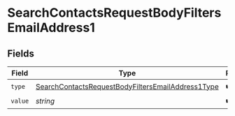 # SearchContactsRequestBodyFiltersEmailAddress1


## Fields

| Field                                                                                                                             | Type                                                                                                                              | Required                                                                                                                          | Description                                                                                                                       |
| --------------------------------------------------------------------------------------------------------------------------------- | --------------------------------------------------------------------------------------------------------------------------------- | --------------------------------------------------------------------------------------------------------------------------------- | --------------------------------------------------------------------------------------------------------------------------------- |
| `type`                                                                                                                            | [SearchContactsRequestBodyFiltersEmailAddress1Type](../../models/operations/searchcontactsrequestbodyfiltersemailaddress1type.md) | :heavy_check_mark:                                                                                                                | N/A                                                                                                                               |
| `value`                                                                                                                           | *string*                                                                                                                          | :heavy_check_mark:                                                                                                                | N/A                                                                                                                               |